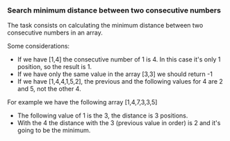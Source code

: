 ### Search minimum distance between two consecutive numbers

The task consists on calculating the minimum distance between two consecutive numbers in an array. 

Some considerations:
 - If we have [1,4] the consecutive number of 1 is 4. In this case it's only 1 position, so the result is 1. 
 - If we have only the same value in the array [3,3] we should return -1
 - If we have [1,4,4,1,5,2], the previous and the following values for 4 are 2 and 5, not the other 4.
 

For example we have the following array
[1,4,7,3,3,5]
 - The following value of 1 is the 3, the distance is 3 positions.
 - With the 4 the distance with the 3 (previous value in order) is 2 and it's going to be the minimum. 
